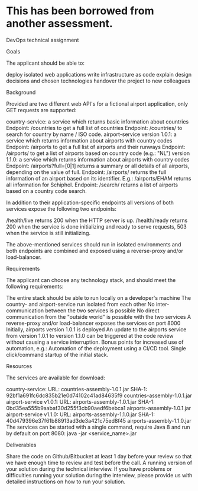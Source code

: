 
# This has been borrowed from another assessment.


DevOps technical assignment


Goals

The applicant should be able to:

deploy isolated web applications
write infrastructure as code
explain design decisions and chosen technologies
handover the project to new colleagues

Background

Provided are two different web API's for a fictional airport application, only GET requests are supported:

country-service: a service which returns basic information about countries
Endpoint: /countries to get a full list of countries
Endpoint: /countries/<query> to search for country by name / ISO code.
airport-service
version 1.0.1: a service which returns information about airports with country codes
Endpoint: /airports to get a full list of airports and their runways
Endpoint: /airports/<query> to get a list of airports based on country code (e.g.: "NL")
version 1.1.0: a service which returns information about airports with country codes
Endpoint: /airports?full=[0|1] returns a summary or all details of all airports, depending on the value of full.
Endpoint: /airports/<id> returns the full information of an airport based on its identifier. E.g.: /airports/EHAM returns all information for Schiphol.
Endpoint: /search/<qry> returns a list of airports based on a country code search.

In addition to their application-specific endpoints all versions of both services expose the following two endpoints:

/health/live returns 200 when the HTTP server is up.
/health/ready returns 200 when the service is done initializing and ready to serve requests, 503 when the service is still initializing.

The above-mentioned services should run in isolated environments and both endpoints are combined and exposed using a reverse-proxy and/or load-balancer.


Requirements

The applicant can choose any technology stack, and should meet the following requirements:

The entire stack should be able to run locally on a developer's machine
The country- and airport-service run isolated from each other
No inter-communication between the two services is possible
No direct communication from the "outside world" is possible with the two services
A reverse-proxy and/or load-balancer exposes the services on port 8000
Initially, airports version 1.0.1 is deployed
An update to the airports service from version 1.0.1 to version 1.1.0 can be triggered at the code review without causing a service interruption.
Bonus points for increased use of automation, e.g.:
Automation of the deployment using a CI/CD tool.
Single click/command startup of the initial stack.

Resources

The services are available for download:

country-service:
URL: countries-assembly-1.0.1.jar
SHA-1: 92bf1a691fc6dc835b21e0d74102c41ad84635f9 countries-assembly-1.0.1.jar
airport-service v1.0.1:
URL: airports-assembly-1.0.1.jar
SHA-1: 0bd35ea555b9aabaf30d255f3cb90aedf6bebca1 airports-assembly-1.0.1.jar
airport-service v1.1.0:
URL: airports-assembly-1.1.0.jar
SHA-1: 40d479396e37f61b88913ad3de3a421c75ed8f45 airports-assembly-1.1.0.jar
The services can be started with a single command, require Java 8 and run by default on port 8080: java -jar <service_name>.jar


Deliverables

Share the code on Github/Bitbucket at least 1 day before your review so that we have enough time to review and test before the call.
A running version of your solution during the technical interview. If you have problems or difficulties running your solution during the interview, please provide us with detailed instructions on how to run your solution.
